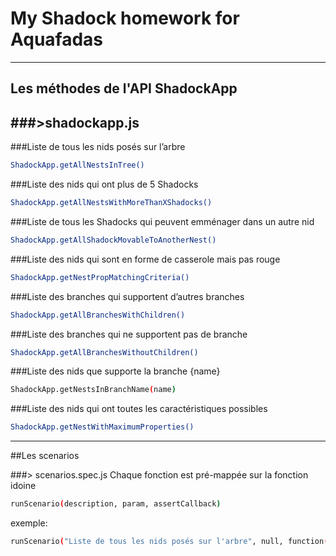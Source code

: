 
My Shadock homework for Aquafadas
=================================
 ---------

## Les méthodes de l'API ShadockApp
###>shadockapp.js
------------
###Liste de tous les nids posés sur l’arbre

 ```sh
ShadockApp.getAllNestsInTree()
 ```
###Liste des nids qui ont plus de 5 Shadocks
 ```sh
ShadockApp.getAllNestsWithMoreThanXShadocks()
 ```
###Liste de tous les Shadocks qui peuvent emménager dans un autre nid
```sh
ShadockApp.getAllShadockMovableToAnotherNest()
 ```
###Liste des nids qui sont en forme de casserole mais pas rouge
```sh
ShadockApp.getNestPropMatchingCriteria()
 ```
###Liste des branches qui supportent d’autres branches
```sh
ShadockApp.getAllBranchesWithChildren()
 ```
###Liste des branches qui ne supportent pas de branche
```sh
ShadockApp.getAllBranchesWithoutChildren()
 ```
###Liste des nids que supporte la branche {name}
```sh
ShadockApp.getNestsInBranchName(name)
 ```
###Liste des nids qui ont toutes les caractéristiques possibles
 ```sh
ShadockApp.getNestWithMaximumProperties()
 ```
------------
##Les scenarios


###> scenarios.spec.js
Chaque fonction est pré-mappée sur la fonction idoine
```sh
runScenario(description, param, assertCallback)
 ```
 exemple: 
 ```sh
runScenario("Liste de tous les nids posés sur l'arbre", null, function(){...})
 ```
